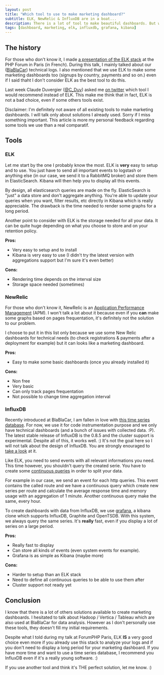 ```yaml
---
layout: post
title: "Which tool to use to make marketing dashboard?"
subtitle: ELK, NewRelic & InfluxDB are in a boat...
description: There is a lot of tool to make beautiful dashboards. But which one is the most adapted for marketing dashboards?
tags: [dashboard, marketing, elk, influxdb, grafana, kibana]
---
```


## The history

For those who don't know it, I made [a presentation of the ELK
stack](https://www.youtube.com/watch?v=1r1SOeaDqH4) at the PHP Forum in Paris
(in French). During this talk, I mainly talked about our
([BlaBlaCar](http://www.blablacar.com)) technical logs. I also mentioned that
we use ELK to make some marketing dashboards too (signups by country, payments
and so on.) even if I said thaht I don't consider ELK as the best tool to do
this.

Last week Claude Duvergier ([@C_Duv](https://twitter.com/C_Duv)) asked me [on
twitter](https://twitter.com/C_Duv/status/530869087531184129) which tool I
would recommend instead of ELK. This make me think that in fact, ELK is not a
bad choice, even if some others tools exist.

Disclaimer: I'm definitely not aware of all existing tools to make marketing
dashboards. I will talk only about solutions I already used. Sorry if I miss
something important. This article is more my personal feedback regarding some
tools we use than a real comparatif.

## Tools

### ELK

Let me start by the one I probably know the most.  ELK is **very** easy to
setup and to use. You just have to send all important events to logstash or
anything else (in our case, we send it to a RabbitMQ broker) and store them in
ElasticSearch. Kibana will then help you to display all this events.

By design, all elasticsearch queries are made on the fly. ElasticSearch is
"just" a data store and don't aggregate anything. You're able to update your
queries when you want, filter results, etc directly in Kibana which is really
appreciable. The drawback is the time needed to render some graphs for a long
period.

Another point to consider with ELK is the storage needed for all your data. It
can be quite huge depending on what you choose to store and on your retention
policy.

**Pros:**

* Very easy to setup and to install
* Kibana is very easy to use (I didn't try the latest version with aggregations
  support but I'm sure it's even better)

**Cons:**

* Rendering time depends on the interval size
* Storage space needed (sometimes)

### NewRelic

For those who don't know it, NewRelic is an [Application Performance
Management](http://en.wikipedia.org/wiki/Application_performance_management)
(APM). I won't talk a lot about it because even if you **can** make some graphs
based on pages frequentation, it's definitely not the solution to our problem.

I choose to put it in this list only because we use some New Relic dashboards
for technical needs (to check registrations & payments after a deployment for
example) but it can looks like a marketing dashboard.

**Pros:**

* Easy to make some basic dashboards (once you already installed it)

**Cons:**

* Non free
* Very basic
* Can only track pages frequentation
* Not possible to change time aggregation interval

### InfluxDB

Recently introduced at BlaBlaCar, I am fallen in love with [this time series
database](http://influxdb.com/). For now, we use it for code instrumentation
purpose and we only have technical dashboards (and a bunch of issues with
collected data. :P). The latest stable release of InfluxDB is the 0.8.5 and the
cluster support is experimental. Despite all of this, it works well. :) It's
not the goal here so I will not talk about the design of InfluxDB. You are
strongly enouraged to [take a
look](http://influxdb.com/docs/v0.8/introduction/overview.html) at it.

Like ELK, you need to send events with all relevant informations you need.
This time however, you shouldn't query the created serie. You have to create
some [continuous
queries](http://influxdb.com/docs/v0.8/api/continuous_queries.html) in order to
split your data.

For example in our case, we send an event for each http queries. This event
contains the called route and we have a continuous query which create new
series per route and calculate the average response time and memory usage with
an aggregation of 1 minute. Another continuous query make the same, every hour.

To create dashboards with data from InfluxDB, we use
[grafana](http://grafana.org/), a kibana clone which supports InfluxDB,
Graphite and OpenTSDB.  With this system, we always query the same series. It's
**really** fast, even if you display a lot of series on a large period.

**Pros:**

* Really fast to display
* Can store all kinds of events (even system events for example).
* Grafana is as simple as Kibana (maybe more)

**Cons:**

* Harder to setup than an ELK stack
* Need to define all continuous queries to be able to use them after
* Cluster support not ready yet

## Conclusion

I know that there is a lot of others solutions available to create marketing
dashboards. I hesitated to talk about Hadoop / Vertica / Tableau which are also
used at BlaBlaCar for data analysis. However as I don't personally use these
tools, they doesn't fill my initial requirements.

Despite what I told during my talk at ForumPHP Paris, ELK **IS** a very good
choice even more if you already use this stack to analyze your logs and if you
don't need to display a long period for your marketing dashboard.  If you have
more time and want to use a time series database, I recommend you InfluxDB even
if it's a really young software. :)

If you use another tool and think it's THE perfect solution, let me know. :)
